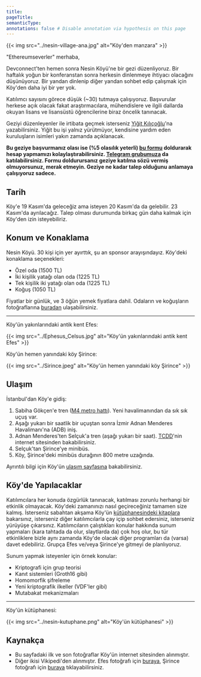 ```yaml
---
title:
pageTitle:
semanticType:
annotations: false # Disable annotation via hypothesis on this page
---
```


{{< img src="../nesin-village-ana.jpg" alt="Köy'den manzara" >}}

"Ethereumseverler" merhaba,

Devconnect'ten hemen sonra Nesin Köyü'ne bir gezi düzenliyoruz. Bir haftalık yoğun bir konferanstan sonra herkesin dinlenmeye ihtiyacı olacağını düşünüyoruz. Bir yandan dinlenip diğer yandan sohbet edip çalışmak için Köy'den daha iyi bir yer yok.

Katılımcı sayısını görece düşük (~30) tutmaya çalışıyoruz. Başvurular herkese açık olacak fakat araştırmacılara, mühendislere ve ilgili dallarda okuyan lisans ve lisansüstü öğrencilerine biraz öncelik tanınacak.

Geziyi düzenleyenler ile irtibata geçmek isterseniz [Yiğit Kılıçoğlu](https://yigitkilicoglu.com)'na yazabilirsiniz. Yiğit bu işi yalnız yürütmüyor, kendisine yardım eden kuruluşların isimleri yakın zamanda açıklanacak.

**Bu geziye başvurmanız olası ise (%5 olasılık yeterli) [bu formu](https://forms.gle/bvfUbDNhGPeg3GCR6) doldurarak hesap yapmamızı kolaylaştırabilirsiniz. [Telegram grubumuza](https://t.me/+u6Mfogc8KtI0NWEx) da katılabilirsiniz. Formu doldurursanız geziye katılma sözü vermiş olmuyorsunuz, merak etmeyin. Geziye ne kadar talep olduğunu anlamaya çalışıyoruz sadece.**

## Tarih

Köy'e 19 Kasım'da geleceğiz ama isteyen 20 Kasım'da da gelebilir. 23 Kasım'da ayrılacağız. Talep olması durumunda birkaç gün daha kalmak için Köy'den izin isteyebiliriz.

## Konum ve Konaklama

Nesin Köyü. 30 kişi için yer ayırttık, şu an sponsor arayışındayız. Köy'deki konaklama seçenekleri:

* Özel oda (1500 TL)
* İki kişilik yatağı olan oda  (1225 TL)
* Tek kişilik iki yatağı olan oda (1225 TL)
* Koğuş (1050 TL)

Fiyatlar bir günlük, ve 3 öğün yemek fiyatlara dahil. Odaların ve koğuşların fotoğraflarına [buradan](https://nesinkoyleri.org/galeri/) ulaşabilirsiniz.

---

Köy'ün yakınlarındaki antik kent Efes:

{{< img src="../Ephesus_Celsus.jpg" alt="Köy'ün yakınlarındaki antik kent Efes" >}}

Köy'ün hemen yanındaki köy Şirince:

{{< img src="../Sirince.jpeg" alt="Köy'ün hemen yanındaki köy Şirince" >}}

## Ulaşım

İstanbul'dan Köy'e gidiş:

1. Sabiha Gökçen'e tren ([M4 metro hattı](https://www.metro.istanbul/Hatlarimiz/HatDetay?hat=M4)). Yeni havalimanından da sık sık uçuş var.
2. Aşağı yukarı bir saatlik bir uçuştan sonra İzmir Adnan Menderes Havalimanı'na (ADB) iniş.
3. Adnan Menderes'ten Selçuk'a tren (aşağı yukarı bir saat). [TCDD](https://bilet.tcdd.gov.tr/)'nin internet sitesinden bakabilirsiniz.
4. Selçuk'tan Şirince'ye minibüs.
5. Köy, Şirince'deki minibüs durağının 800 metre uzağında.

Ayrıntılı bilgi için Köy'ün [ulaşım sayfasına](https://nesinkoyleri.org/ulasim/) bakabilirsiniz.

## Köy'de Yapılacaklar

Katılımcılara her konuda özgürlük tanınacak, katılması zorunlu herhangi bir etkinlik olmayacak. Köy'deki zamanınızı nasıl geçireceğiniz tamamen size kalmış. İsterseniz sabahtan akşama Köy'ün [kütüphanesindeki kitaplara](https://nesinkoyleri.org/kutuphanemiz/) bakarsınız, isterseniz diğer katılımcılarla çay içip sohbet edersiniz, isterseniz yürüyüşe çıkarsınız. Katılımcıların çalıştıkları konular hakkında sunum yapmaları (kara tahtada da olur, slaytlarda da) çok hoş olur, bu tür etkinliklere bizle aynı zamanda Köy'de olacak diğer programları da (varsa) davet edebiliriz. Grupça Efes ve/veya Şirince'ye gitmeyi de planlıyoruz.

Sunum yapmak isteyenler için örnek konular:
* Kriptografi için grup teorisi
* Kanıt sistemleri (Groth16 gibi)
* Homomorfik şifreleme
* Yeni kriptografik ilkeller (VDF'ler gibi)
* Mutabakat mekanizmaları

---

Köy'ün kütüphanesi:

{{< img src="../nesin-kutuphane.png" alt="Köy'ün kütüphanesi" >}}

## Kaynakça
* Bu sayfadaki ilk ve son fotoğraflar Köy'ün internet sitesinden alınmıştır.
* Diğer ikisi Vikipedi'den alınmıştır. Efes fotoğrafı için [buraya](https://en.wikipedia.org/wiki/File:Ephesus_Celsus_Library_Fa%C3%A7ade.jpg), Şirince fotoğrafı için [buraya](https://commons.wikimedia.org/wiki/File:Sirince_Overview_2012.jpg) tıklayabilirsiniz.

